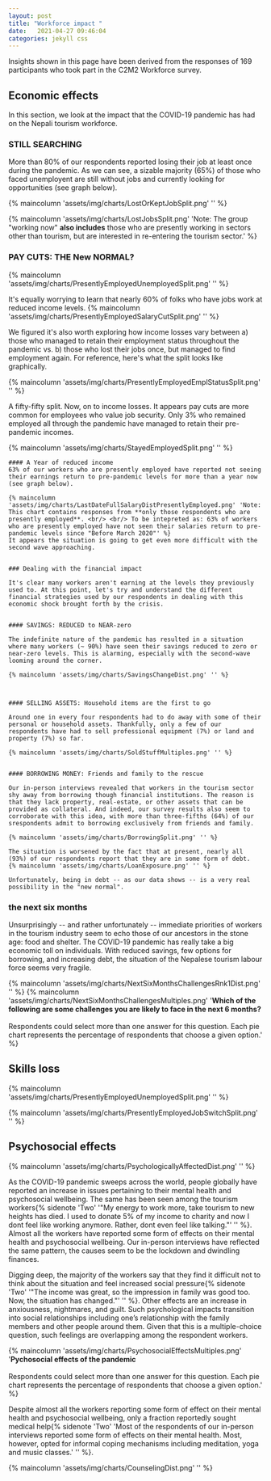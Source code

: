 ```yaml
---
layout: post
title: "Workforce impact "
date:   2021-04-27 09:46:04
categories: jekyll css
---
```


Insights shown in this page have been derived from the responses of 169 participants who took part in the C2M2 Workforce survey.

## Economic effects
In this section, we look at the impact that the COVID-19 pandemic has had on the Nepali tourism workforce. 

### STILL SEARCHING
More than 80% of our respondents reported losing their job at least once during the pandemic. As we can see, a sizable majority (65%) of those who faced unemployent are still without jobs and currently looking for opportunities (see graph below).

{% maincolumn 'assets/img/charts/LostOrKeptJobSplit.png' '' %}



{% maincolumn 'assets/img/charts/LostJobsSplit.png' 'Note: The group "working now" **also includes** those who are presently working in sectors other than tourism, but are interested in re-entering the tourism sector.' %}

<!-- ### income > vocation

{% maincolumn 'assets/img/charts/PresentlyEmployedOccupationSplit.png' '' %} -->


### PAY CUTS: THE New NORMAL?

{% maincolumn 'assets/img/charts/PresentlyEmployedUnemployedSplit.png' '' %}

It's equally  worrying to learn that nearly 60% of folks who have jobs work at reduced income levels.
{% maincolumn 'assets/img/charts/PresentlyEmployedSalaryCutSplit.png' '' %}

We figured it's also worth exploring how income losses vary between a) those who managed to retain their employment status throughout the pandemic vs. b) those who lost their jobs once, but managed to find employment again. For reference, here's what the split looks like graphically. 

{% maincolumn 'assets/img/charts/PresentlyEmployedEmplStatusSplit.png' '' %}

A fifty-fifty split. Now, on to income losses. It appears pay cuts are more common for employees who value job security. Only 3% who remained employed all through the pandemic have managed to retain their pre-pandemic incomes. 

{% maincolumn 'assets/img/charts/StayedEmployedSplit.png' '' %}

    #### A Year of reduced income
    63% of our workers who are presently employed have reported not seeing their earnings return to pre-pandemic levels for more than a year now (see graph below).

    {% maincolumn 'assets/img/charts/LastDateFullSalaryDistPresentlyEmployed.png' 'Note: This chart contains responses from **only those respondents who are presently employed**. <br/> <br/> To be intepreted as: 63% of workers who are presently employed have not seen their salaries return to pre-pandemic levels since "Before March 2020"' %} 
    It appears the situation is going to get even more difficult with the second wave approaching.


    ### Dealing with the financial impact

    It's clear many workers aren't earning at the levels they previously used to. At this point, let's try and understand the different financial strategies used by our respondents in dealing with this economic shock brought forth by the crisis.


    #### SAVINGS: REDUCED to NEAR-zero

    The indefinite nature of the pandemic has resulted in a situation where many workers (~ 90%) have seen their savings reduced to zero or near-zero levels. This is alarming, especially with the second-wave looming around the corner. 

    {% maincolumn 'assets/img/charts/SavingsChangeDist.png' '' %}



    #### SELLING ASSETS: Household items are the first to go

    Around one in every four respondents had to do away with some of their personal or household assets. Thankfully, only a few of our respondents have had to sell professional equipment (7%) or land and property (7%) so far.

    {% maincolumn 'assets/img/charts/SoldStuffMultiples.png' '' %}


    #### BORROWING MONEY: Friends and family to the rescue

    Our in-person interviews revealed that workers in the tourism sector shy away from borrowing though financial institutions. The reason is that they lack property, real-estate, or other assets that can be provided as collateral. And indeed, our survey results also seem to corroborate with this idea, with more than three-fifths (64%) of our srespondents admit to borrowing exclusively from friends and family. 

    {% maincolumn 'assets/img/charts/BorrowingSplit.png' '' %}

    The situation is worsened by the fact that at present, nearly all (93%) of our respondents report that they are in some form of debt.
    {% maincolumn 'assets/img/charts/LoanExposure.png' '' %}

    Unfortunately, being in debt -- as our data shows -- is a very real possibility in the "new normal".

### the next six months

Unsurprisingly -- and rather unfortunately -- immediate priorities of workers in the tourism industry seem to echo those of our ancestors in the stone age: food and shelter. The COVID-19 pandemic has really take a big economic toll on individuals. With reduced savings, few options for borrowing, and increasing debt, the situation of the Nepalese tourism labour force seems very fragile. 

{% maincolumn 'assets/img/charts/NextSixMonthsChallengesRnk1Dist.png' '' %}
{% maincolumn 'assets/img/charts/NextSixMonthsChallengesMultiples.png' '<b>Which of the following are some challenges you are likely to face in the next 6 months?</b> <br/><br/> Respondents could select more than one answer for this question. Each pie chart represents the percentage of respondents that choose a given option.' %}




## Skills loss
<!-- {% maincolumn 'assets/img/charts/MovementSplit.png' '' %}


{% maincolumn 'assets/img/charts/TempPermMigrationSplit.png' '' %}


{% maincolumn 'assets/img/charts/TempEmployedSplit.png' '' %}
{% maincolumn 'assets/img/charts/PermEmployedSplit.png' '' %}
 -->


{% maincolumn 'assets/img/charts/PresentlyEmployedUnemployedSplit.png' '' %}

{% maincolumn 'assets/img/charts/PresentlyEmployedJobSwitchSplit.png' '' %}



<!-- ## Effects on workers families



{% maincolumn 'assets/img/charts/FamilyMoveNoMoveSplit.png' '' %}
{% maincolumn 'assets/img/charts/TemporaryPermanentMovementSplit.png' '' %}




{% maincolumn 'assets/img/charts/WitdhrawEducationDist.png' '' %}
{% maincolumn 'assets/img/charts/WitdhrawHealthServiceDist.png' '' %} -->



## Psychosocial effects

{% maincolumn 'assets/img/charts/PsychologicallyAffectedDist.png' '' %}

As the COVID-19 pandemic sweeps across the world, people globally have reported an increase in issues pertaining to their mental health and psychosocial wellbeing. The same has been seen among the tourism workers{% sidenote 'Two' '"My energy to work more, take tourism to new heights has died. I used to donate 5% of my income to charity and now I dont feel like working anymore. Rather, dont even feel like talking."' '' %}. Almost all the workers have reported some form of effects on their mental health and psychosocial wellbeing. Our in-person interviews have reflected the same pattern, the causes seem to be the lockdown and dwindling finances. 

Digging deep, the majority of the workers say that they find it difficult not to think about the situation and feel increased social pressure{% sidenote 'Two' '"The income was great, so the impression in family was good too. Now, the situation has changed."' '' %}. Other effects are an increase in anxiousness, nightmares, and guilt. Such psychological impacts transition into social relationships including one’s relationship with the family members and other people around them. Given that this is a multiple-choice question, such feelings are overlapping among the respondent workers. 



{% maincolumn 'assets/img/charts/PsychosocialEffectsMultiples.png' '<b>Pychosocial effects of the pandemic</b> <br/><br/> Respondents could select more than one answer for this question. Each pie chart represents the percentage of respondents that choose a given option.' %}

Despite almost all the workers reporting some form of effect on their mental health and psychosocial wellbeing, only a fraction reportedly sought medical help{% sidenote 'Two' 'Most of the respondents of our in-person interviews reported some form of effects on their mental health. Most, however, opted for informal coping mechanisms including meditation, yoga and music classes.' '' %}.


{% maincolumn 'assets/img/charts/CounselingDist.png' '' %}

<!-- {% maincolumn 'assets/img/charts/NextSixMonthsChallengesMultiples.png' '' %} -->
